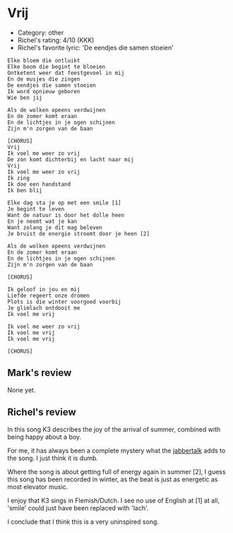 # Vrij

 * Category: other
 * Richel's rating: 4/10 (KKK)
 * Richel's favorite lyric: 'De eendjes die samen stoeien'

```
Elke bloem die ontluikt
Elke boom die begint te bloeien
Ontketent weer dat feestgevoel in mij
En de musjes die zingen
De eendjes die samen stoeien
Ik word opnieuw geboren
Wie ben jij

Als de wolken opeens verdwijnen
En de zomer komt eraan
En de lichtjes in je ogen schijnen
Zijn m'n zorgen van de baan

[CHORUS]
Vrij
Ik voel me weer zo vrij
De zon komt dichterbij en lacht naar mij
Vrij
Ik voel me weer zo vrij
Ik zing
Ik doe een handstand
Ik ben blij

Elke dag sta je op met een smile [1]
Je begint te leven
Want de natuur is door het dolle heen
En je neemt wat je kan
Want zolang je dit mag beleven
Je bruist de energie stroomt door je heen [2]

Als de wolken opeens verdwijnen
En de zomer komt eraan
En de lichtjes in je ogen schijnen
Zijn m'n zorgen van de baan

[CHORUS]

Ik geloof in jou en mij
Liefde regeert onze dromen
Plots is die winter voorgoed voorbij
Je glimlach ontdooit me
Ik voel me vrij

Ik voel me weer zo vrij
Ik voel me vrij
Ik voel me vrij

[CHORUS]

```

## Mark's review

None yet.

## Richel's review

In this song K3 describes the joy of the arrival of summer, combined with being happy about a boy.

For me, it has always been a complete mystery what the [jabbertalk](Jabbertalk.md) adds to the song.
I just think it is dumb.

Where the song is about getting full of energy again in summer [2], I guess this song has been
recorded in winter, as the beat is just as energetic as most elevator music.

I enjoy that K3 sings in Flemish/Dutch. I see no use of English at [1] at all, 'smile' could
just have been replaced with 'lach'.

I conclude that I think this is a very uninspired song.



